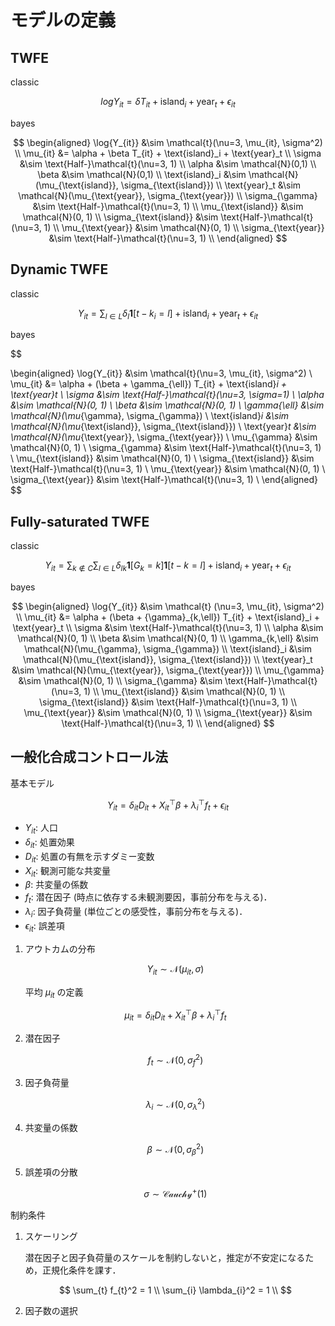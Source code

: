 # モデルの定義

## TWFE

classic

$$
log{Y_{it}} = \delta T_{it} + \text{island}_i + \text{year}_t + \epsilon_{it}
$$

bayes

$$
\begin{aligned}
\log{Y_{it}} &\sim \mathcal{t}(\nu=3, \mu_{it}, \sigma^2) \\
\mu_{it} &= \alpha + \beta T_{it} + \text{island}_i + \text{year}_t \\
\sigma &\sim \text{Half-}\mathcal{t}(\nu=3, 1) \\
\alpha &\sim \mathcal{N}(0,1) \\
\beta &\sim \mathcal{N}(0,1) \\
\text{island}_i &\sim \mathcal{N}(\mu_{\text{island}}, \sigma_{\text{island}}) \\
\text{year}_t &\sim \mathcal{N}(\mu_{\text{year}}, \sigma_{\text{year}}) \\
\sigma_{\gamma} &\sim \text{Half-}\mathcal{t}(\nu=3, 1) \\
\mu_{\text{island}} &\sim \mathcal{N}(0, 1) \\
\sigma_{\text{island}} &\sim \text{Half-}\mathcal{t}(\nu=3, 1) \\
\mu_{\text{year}} &\sim \mathcal{N}(0, 1) \\
\sigma_{\text{year}} &\sim \text{Half-}\mathcal{t}(\nu=3, 1) \\
\end{aligned}
$$

## Dynamic TWFE

classic

$$
Y_{it} = \sum_{l \in L} \delta_l \mathbf{1}[t - k_i = l] + \text{island}_i + \text{year}_t +  \epsilon_{it}
$$

bayes

$$

\begin{aligned}
\log{Y_{it}} &\sim \mathcal{t}(\nu=3, \mu_{it}, \sigma^2) \\
\mu_{it} &= \alpha + (\beta + \gamma_{\ell}) T_{it} + \text{island}_i + \text{year}_t \\
\sigma &\sim \text{Half-}\mathcal{t}(\nu=3, \sigma=1) \\
\alpha &\sim \mathcal{N}(0, 1) \\
\beta &\sim \mathcal{N}(0, 1) \\
\gamma_{\ell} &\sim \mathcal{N}(\mu_{\gamma}, \sigma_{\gamma}) \\
\text{island}_i &\sim \mathcal{N}(\mu_{\text{island}}, \sigma_{\text{island}}) \\
\text{year}_t &\sim \mathcal{N}(\mu_{\text{year}}, \sigma_{\text{year}}) \\
\mu_{\gamma} &\sim \mathcal{N}(0, 1) \\
\sigma_{\gamma} &\sim \text{Half-}\mathcal{t}(\nu=3, 1) \\
\mu_{\text{island}} &\sim \mathcal{N}(0, 1) \\
\sigma_{\text{island}} &\sim \text{Half-}\mathcal{t}(\nu=3, 1) \\
\mu_{\text{year}} &\sim \mathcal{N}(0, 1) \\
\sigma_{\text{year}} &\sim \text{Half-}\mathcal{t}(\nu=3, 1) \\
\end{aligned}
$$

## Fully-saturated TWFE

classic

$$
Y_{it} = \sum_{k \notin C}\sum_{l \in L} \delta_{lk} \mathbf{1}[G_k=k]\mathbf{1}[t-k=l] + \text{island}_i + \text{year}_t + \epsilon_{it}
$$

bayes

$$
\begin{aligned}
\log{Y_{it}} &\sim \mathcal{t} (\nu=3, \mu_{it}, \sigma^2) \\
\mu_{it} &= \alpha + (\beta + {\gamma}_{k,\ell}) T_{it} + \text{island}_i + \text{year}_t \\
\sigma &\sim \text{Half-}\mathcal{t}(\nu=3, 1) \\
\alpha &\sim \mathcal{N}(0, 1) \\
\beta &\sim \mathcal{N}(0, 1) \\
\gamma_{k,\ell} &\sim \mathcal{N}(\mu_{\gamma}, \sigma_{\gamma}) \\
\text{island}_i &\sim \mathcal{N}(\mu_{\text{island}}, \sigma_{\text{island}}) \\
\text{year}_t &\sim \mathcal{N}(\mu_{\text{year}}, \sigma_{\text{year}}) \\
\mu_{\gamma} &\sim \mathcal{N}(0, 1) \\
\sigma_{\gamma} &\sim \text{Half-}\mathcal{t}(\nu=3, 1) \\
\mu_{\text{island}} &\sim \mathcal{N}(0, 1) \\
\sigma_{\text{island}} &\sim \text{Half-}\mathcal{t}(\nu=3, 1) \\
\mu_{\text{year}} &\sim \mathcal{N}(0, 1) \\
\sigma_{\text{year}} &\sim \text{Half-}\mathcal{t}(\nu=3, 1) \\
\end{aligned}
$$

## 一般化合成コントロール法

基本モデル

$$
Y_{it} = \delta_{it} D_{it} + X_{it}^⊤ \beta + \lambda_i^⊤ f_t + \epsilon_{it}
$$

- $Y_{it}$: 人口
- $\delta_{it}$: 処置効果
- $D_{it}$: 処置の有無を示すダミー変数
- $X_{it}$: 観測可能な共変量
- $\beta$: 共変量の係数
- $f_t$: 潜在因子 (時点に依存する未観測要因，事前分布を与える)．
- $\lambda_i$: 因子負荷量 (単位ごとの感受性，事前分布を与える)．
- $\epsilon_{it}$: 誤差項

1. アウトカムの分布

   $$
   Y_{it} \sim \mathcal{N}(\mu_{it}, \sigma)
   $$

   平均 $\mu_{it}$ の定義

   $$
   \mu_{it} = \delta_{it} D_{it} + X_{it}^⊤ \beta + \lambda_i^⊤ f_t
   $$

2. 潜在因子

   $$
   f_t \sim \mathcal{N}(0, \sigma_f^2)
   $$

3. 因子負荷量

   $$
   \lambda_i \sim \mathcal{N}(0, \sigma_{\lambda}^2)
   $$

4. 共変量の係数

   $$
   \beta \sim \mathcal{N}(0, \sigma_{\beta}^2)
   $$

5. 誤差項の分散

   $$
   \sigma \sim \mathcal{Cauchy}^+(1)
   $$

制約条件

1. スケーリング

   潜在因子と因子負荷量のスケールを制約しないと，推定が不安定になるため，正規化条件を課す．

   $$
   \sum_{t} f_{t}^2 = 1 \\
   \sum_{i} \lambda_{i}^2 = 1 \\
   $$

2. 因子数の選択
